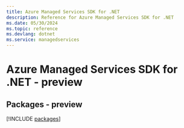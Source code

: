 ```yaml
---
title: Azure Managed Services SDK for .NET
description: Reference for Azure Managed Services SDK for .NET
ms.date: 05/30/2024
ms.topic: reference
ms.devlang: dotnet
ms.service: managedservices
---
```

# Azure Managed Services SDK for .NET - preview
## Packages - preview
[!INCLUDE [packages](managed-services-index.md)]